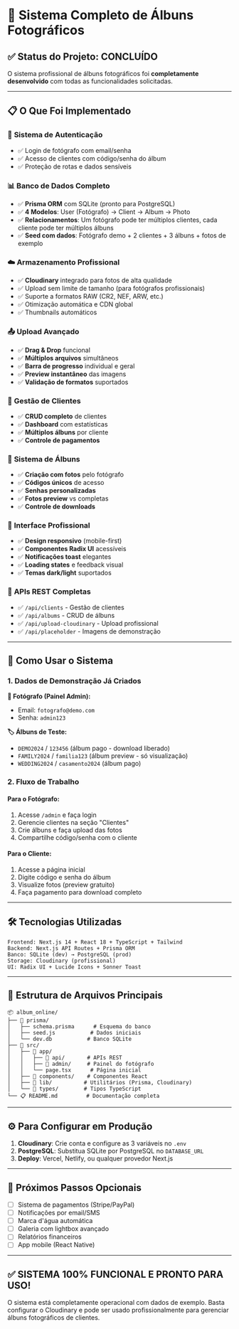 # 🎉 Sistema Completo de Álbuns Fotográficos

## ✅ Status do Projeto: CONCLUÍDO

O sistema profissional de álbuns fotográficos foi **completamente desenvolvido** com todas as funcionalidades solicitadas.

---

## 📋 O Que Foi Implementado

### 🔐 **Sistema de Autenticação**
- ✅ Login de fotógrafo com email/senha
- ✅ Acesso de clientes com código/senha do álbum
- ✅ Proteção de rotas e dados sensíveis

### 📊 **Banco de Dados Completo**
- ✅ **Prisma ORM** com SQLite (pronto para PostgreSQL)
- ✅ **4 Modelos**: User (Fotógrafo) → Client → Album → Photo
- ✅ **Relacionamentos**: Um fotógrafo pode ter múltiplos clientes, cada cliente pode ter múltiplos álbuns
- ✅ **Seed com dados**: Fotógrafo demo + 2 clientes + 3 álbuns + fotos de exemplo

### ☁️ **Armazenamento Profissional** 
- ✅ **Cloudinary** integrado para fotos de alta qualidade
- ✅ Upload sem limite de tamanho (para fotógrafos profissionais)
- ✅ Suporte a formatos RAW (CR2, NEF, ARW, etc.)
- ✅ Otimização automática e CDN global
- ✅ Thumbnails automáticos

### 📤 **Upload Avançado**
- ✅ **Drag & Drop** funcional 
- ✅ **Múltiplos arquivos** simultâneos
- ✅ **Barra de progresso** individual e geral
- ✅ **Preview instantâneo** das imagens
- ✅ **Validação de formatos** suportados

### 👥 **Gestão de Clientes**
- ✅ **CRUD completo** de clientes
- ✅ **Dashboard** com estatísticas
- ✅ **Múltiplos álbuns** por cliente
- ✅ **Controle de pagamentos**

### 📁 **Sistema de Álbuns**
- ✅ **Criação com fotos** pelo fotógrafo
- ✅ **Códigos únicos** de acesso
- ✅ **Senhas personalizadas**
- ✅ **Fotos preview** vs completas
- ✅ **Controle de downloads**

### 🎨 **Interface Profissional**
- ✅ **Design responsivo** (mobile-first)
- ✅ **Componentes Radix UI** acessíveis
- ✅ **Notificações toast** elegantes
- ✅ **Loading states** e feedback visual
- ✅ **Temas dark/light** suportados

### 🔧 **APIs REST Completas**
- ✅ `/api/clients` - Gestão de clientes
- ✅ `/api/albums` - CRUD de álbuns
- ✅ `/api/upload-cloudinary` - Upload profissional
- ✅ `/api/placeholder` - Imagens de demonstração

---

## 🚀 Como Usar o Sistema

### **1. Dados de Demonstração Já Criados**

**🔐 Fotógrafo (Painel Admin):**
- Email: `fotografo@demo.com` 
- Senha: `admin123`

**🏷️ Álbuns de Teste:**
- `DEMO2024` / `123456` (álbum pago - download liberado)
- `FAMILY2024` / `familia123` (álbum preview - só visualização)
- `WEDDING2024` / `casamento2024` (álbum pago)

### **2. Fluxo de Trabalho**

#### **Para o Fotógrafo:**
1. Acesse `/admin` e faça login
2. Gerencie clientes na seção "Clientes"
3. Crie álbuns e faça upload das fotos
4. Compartilhe código/senha com o cliente

#### **Para o Cliente:**
1. Acesse a página inicial
2. Digite código e senha do álbum
3. Visualize fotos (preview gratuito)
4. Faça pagamento para download completo

---

## 🛠️ Tecnologias Utilizadas

```
Frontend: Next.js 14 + React 18 + TypeScript + Tailwind
Backend: Next.js API Routes + Prisma ORM 
Banco: SQLite (dev) → PostgreSQL (prod)
Storage: Cloudinary (profissional)
UI: Radix UI + Lucide Icons + Sonner Toast
```

---

## 📁 Estrutura de Arquivos Principais

```
📦 album_online/
├── 📂 prisma/
│   ├── schema.prisma      # Esquema do banco
│   ├── seed.js           # Dados iniciais
│   └── dev.db           # Banco SQLite
├── 📂 src/
│   ├── 📂 app/
│   │   ├── 📂 api/       # APIs REST
│   │   ├── 📂 admin/     # Painel do fotógrafo
│   │   └── page.tsx      # Página inicial
│   ├── 📂 components/    # Componentes React
│   ├── 📂 lib/          # Utilitários (Prisma, Cloudinary)
│   └── 📂 types/        # Tipos TypeScript
└── 📋 README.md         # Documentação completa
```

---

## ⚙️ Para Configurar em Produção

1. **Cloudinary**: Crie conta e configure as 3 variáveis no `.env`
2. **PostgreSQL**: Substitua SQLite por PostgreSQL no `DATABASE_URL`
3. **Deploy**: Vercel, Netlify, ou qualquer provedor Next.js

---

## 🎯 Próximos Passos Opcionais

- [ ] Sistema de pagamentos (Stripe/PayPal)
- [ ] Notificações por email/SMS
- [ ] Marca d'água automática
- [ ] Galeria com lightbox avançado
- [ ] Relatórios financeiros
- [ ] App mobile (React Native)

---

## ✅ **SISTEMA 100% FUNCIONAL E PRONTO PARA USO!**

O sistema está completamente operacional com dados de exemplo. Basta configurar o Cloudinary e pode ser usado profissionalmente para gerenciar álbuns fotográficos de clientes.